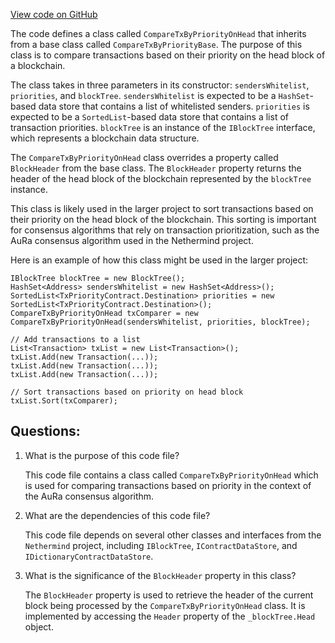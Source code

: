 [View code on GitHub](https://github.com/NethermindEth/nethermind/src/Nethermind/Nethermind.Consensus.AuRa/Transactions/CompareTxByPriorityOnHead.cs)

The code defines a class called `CompareTxByPriorityOnHead` that inherits from a base class called `CompareTxByPriorityBase`. The purpose of this class is to compare transactions based on their priority on the head block of a blockchain. 

The class takes in three parameters in its constructor: `sendersWhitelist`, `priorities`, and `blockTree`. `sendersWhitelist` is expected to be a `HashSet`-based data store that contains a list of whitelisted senders. `priorities` is expected to be a `SortedList`-based data store that contains a list of transaction priorities. `blockTree` is an instance of the `IBlockTree` interface, which represents a blockchain data structure. 

The `CompareTxByPriorityOnHead` class overrides a property called `BlockHeader` from the base class. The `BlockHeader` property returns the header of the head block of the blockchain represented by the `blockTree` instance. 

This class is likely used in the larger project to sort transactions based on their priority on the head block of the blockchain. This sorting is important for consensus algorithms that rely on transaction prioritization, such as the AuRa consensus algorithm used in the Nethermind project. 

Here is an example of how this class might be used in the larger project:

```
IBlockTree blockTree = new BlockTree();
HashSet<Address> sendersWhitelist = new HashSet<Address>();
SortedList<TxPriorityContract.Destination> priorities = new SortedList<TxPriorityContract.Destination>();
CompareTxByPriorityOnHead txComparer = new CompareTxByPriorityOnHead(sendersWhitelist, priorities, blockTree);

// Add transactions to a list
List<Transaction> txList = new List<Transaction>();
txList.Add(new Transaction(...));
txList.Add(new Transaction(...));
txList.Add(new Transaction(...));

// Sort transactions based on priority on head block
txList.Sort(txComparer);
```
## Questions: 
 1. What is the purpose of this code file?
    
    This code file contains a class called `CompareTxByPriorityOnHead` which is used for comparing transactions based on priority in the context of the AuRa consensus algorithm.

2. What are the dependencies of this code file?
    
    This code file depends on several other classes and interfaces from the `Nethermind` project, including `IBlockTree`, `IContractDataStore`, and `IDictionaryContractDataStore`.

3. What is the significance of the `BlockHeader` property in this class?
    
    The `BlockHeader` property is used to retrieve the header of the current block being processed by the `CompareTxByPriorityOnHead` class. It is implemented by accessing the `Header` property of the `_blockTree.Head` object.